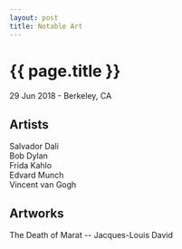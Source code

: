 ```yaml
---
layout: post
title: Notable Art
---
```


{{ page.title }}
================

<p class="meta">29 Jun 2018 - Berkeley, CA</p>

## Artists

Salvador Dali  
Bob Dylan  
Frida Kahlo  
Edvard Munch  
Vincent van Gogh  

## Artworks

The Death of Marat -- Jacques-Louis David  